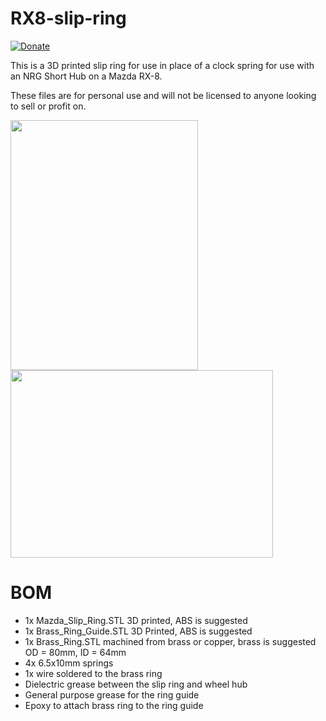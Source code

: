# RX8-slip-ring

[![Donate](https://img.shields.io/badge/Donate-PayPal-green.svg)](https://www.paypal.com/cgi-bin/webscr?cmd=_donations&business=GA2ATM7VC5LZL&currency_code=USD&source=url)

This is a 3D printed slip ring for use in place of a clock spring for use with an NRG Short Hub on a Mazda RX-8.

These files are for personal use and will not be licensed to anyone looking to sell or profit on.

<img src="https://i.imgur.com/uMZBzmw.png" width="300" height="400">    <img src="https://i.imgur.com/bZqwtLo.jpg" width="420" height="300">


# BOM
- 1x Mazda_Slip_Ring.STL 3D printed, ABS is suggested
- 1x Brass_Ring_Guide.STL 3D Printed, ABS is suggested
- 1x Brass_Ring.STL machined from brass or copper, brass is suggested OD = 80mm, ID = 64mm
- 4x 6.5x10mm springs
- 1x wire soldered to the brass ring
- Dielectric grease between the slip ring and wheel hub
- General purpose grease for the ring guide
- Epoxy to attach brass ring to the ring guide
